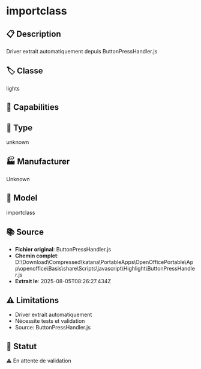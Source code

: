 # importclass

## 📋 Description
Driver extrait automatiquement depuis ButtonPressHandler.js

## 🏷️ Classe
lights

## 🔧 Capabilities


## 📡 Type
unknown

## 🏭 Manufacturer
Unknown

## 📱 Model
importclass

## 📚 Source
- **Fichier original**: ButtonPressHandler.js
- **Chemin complet**: D:\Download\Compressed\katana\PortableApps\OpenOfficePortable\App\openoffice\Basis\share\Scripts\javascript\Highlight\ButtonPressHandler.js
- **Extrait le**: 2025-08-05T08:26:27.434Z

## ⚠️ Limitations
- Driver extrait automatiquement
- Nécessite tests et validation
- Source: ButtonPressHandler.js

## 🚀 Statut
⚠️ En attente de validation
